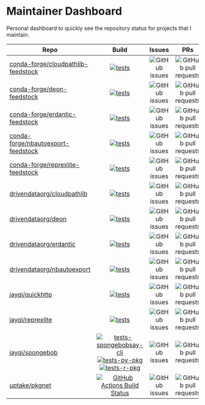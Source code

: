 # Maintainer Dashboard

Personal dashboard to quickly see the repository status for projects that I maintain.

| Repo | Build | Issues | PRs |
|---|:---:|:---:|:---:|
| [conda-forge/cloudpathlib-feedstock](https://github.com/conda-forge/cloudpathlib-feedstock) | [![tests](https://dev.azure.com/conda-forge/feedstock-builds/_apis/build/status/cloudpathlib-feedstock?branchName=master)](https://dev.azure.com/conda-forge/feedstock-builds/_build/latest?definitionId=10976&branchName=master) | ![GitHub issues](https://img.shields.io/github/issues-raw/conda-forge/cloudpathlib-feedstock?color=3fb950&label=issues%20open) | ![GitHub pull requests](https://img.shields.io/github/issues-pr-raw/conda-forge/cloudpathlib-feedstock?color=3fb950&label=pull%20requests%20open) |
| [conda-forge/deon-feedstock](https://github.com/conda-forge/deon-feedstock) | [![tests](https://dev.azure.com/conda-forge/feedstock-builds/_apis/build/status/deon-feedstock?branchName=master)](https://dev.azure.com/conda-forge/feedstock-builds/_build/latest?definitionId=9111&branchName=master) | ![GitHub issues](https://img.shields.io/github/issues-raw/conda-forge/deon-feedstock?color=3fb950&label=issues%20open) | ![GitHub pull requests](https://img.shields.io/github/issues-pr-raw/conda-forge/deon-feedstock?color=3fb950&label=pull%20requests%20open) |
| [conda-forge/erdantic-feedstock](https://github.com/conda-forge/erdantic-feedstock) | [![tests](https://dev.azure.com/conda-forge/feedstock-builds/_apis/build/status/erdantic-feedstock?branchName=master)](https://dev.azure.com/conda-forge/feedstock-builds/_build/latest?definitionId=11883&branchName=master) | ![GitHub issues](https://img.shields.io/github/issues-raw/conda-forge/erdantic-feedstock?color=3fb950&label=issues%20open) | ![GitHub pull requests](https://img.shields.io/github/issues-pr-raw/conda-forge/erdantic-feedstock?color=3fb950&label=pull%20requests%20open) |
| [conda-forge/nbautoexport-feedstock](https://github.com/conda-forge/nbautoexport-feedstock) | [![tests](https://dev.azure.com/conda-forge/feedstock-builds/_apis/build/status/nbautoexport-feedstock?branchName=master)](https://dev.azure.com/conda-forge/feedstock-builds/_build/latest?definitionId=10436&branchName=master) | ![GitHub issues](https://img.shields.io/github/issues-raw/conda-forge/nbautoexport-feedstock?color=3fb950&label=issues%20open) | ![GitHub pull requests](https://img.shields.io/github/issues-pr-raw/conda-forge/nbautoexport-feedstock?color=3fb950&label=pull%20requests%20open) |
| [conda-forge/reprexlite-feedstock](https://github.com/conda-forge/reprexlite-feedstock) | [![tests](https://dev.azure.com/conda-forge/feedstock-builds/_apis/build/status/reprexlite-feedstock?branchName=master)](https://dev.azure.com/conda-forge/feedstock-builds/_build/latest?definitionId=12192&branchName=master) | ![GitHub issues](https://img.shields.io/github/issues-raw/conda-forge/reprexlite-feedstock?color=3fb950&label=issues%20open) | ![GitHub pull requests](https://img.shields.io/github/issues-pr-raw/conda-forge/reprexlite-feedstock?color=3fb950&label=pull%20requests%20open) |
| [drivendataorg/cloudpathlib](https://github.com/drivendataorg/cloudpathlib) | [![tests](https://github.com/drivendataorg/cloudpathlib/workflows/tests/badge.svg?branch=master)](https://github.com/drivendataorg/cloudpathlib/actions?query=workflow%3Atests+branch%3Amaster) | ![GitHub issues](https://img.shields.io/github/issues-raw/drivendataorg/cloudpathlib?color=3fb950&label=issues%20open) | ![GitHub pull requests](https://img.shields.io/github/issues-pr-raw/drivendataorg/cloudpathlib?color=3fb950&label=pull%20requests%20open) |
| [drivendataorg/deon](https://github.com/drivendataorg/deon) | [![tests](https://github.com/drivendataorg/deon/workflows/tests/badge.svg?branch=master)](https://github.com/drivendataorg/deon/actions?query=workflow%3Atests+branch%3Amaster) | ![GitHub issues](https://img.shields.io/github/issues-raw/drivendataorg/deon?color=3fb950&label=issues%20open) | ![GitHub pull requests](https://img.shields.io/github/issues-pr-raw/drivendataorg/deon?color=3fb950&label=pull%20requests%20open) |
| [drivendataorg/erdantic](https://github.com/drivendataorg/erdantic) | [![tests](https://github.com/drivendataorg/erdantic/workflows/tests/badge.svg?branch=main)](https://github.com/drivendataorg/erdantic/actions?query=workflow%3Atests+branch%3Amain) | ![GitHub issues](https://img.shields.io/github/issues-raw/drivendataorg/erdantic?color=3fb950&label=issues%20open) | ![GitHub pull requests](https://img.shields.io/github/issues-pr-raw/drivendataorg/erdantic?color=3fb950&label=pull%20requests%20open) |
| [drivendataorg/nbautoexport](https://github.com/drivendataorg/nbautoexport) | [![tests](https://github.com/drivendataorg/nbautoexport/workflows/tests/badge.svg?branch=master)](https://github.com/drivendataorg/nbautoexport/actions?query=workflow%3Atests+branch%3Amaster) | ![GitHub issues](https://img.shields.io/github/issues-raw/drivendataorg/nbautoexport?color=3fb950&label=issues%20open) | ![GitHub pull requests](https://img.shields.io/github/issues-pr-raw/drivendataorg/nbautoexport?color=3fb950&label=pull%20requests%20open) |
| [jayqi/quickhttp](https://github.com/jayqi/quickhttp) | [![tests](https://github.com/jayqi/quickhttp/workflows/tests/badge.svg?branch=master)](https://github.com/jayqi/quickhttp/actions?query=workflow%3Atests+branch%3Amaster) | ![GitHub issues](https://img.shields.io/github/issues-raw/jayqi/quickhttp?color=3fb950&label=issues%20open) | ![GitHub pull requests](https://img.shields.io/github/issues-pr-raw/jayqi/quickhttp?color=3fb950&label=pull%20requests%20open) |
| [jayqi/reprexlite](https://github.com/jayqi/reprexlite) | [![tests](https://github.com/jayqi/reprexlite/workflows/tests/badge.svg?branch=main)](https://github.com/jayqi/reprexlite/actions?query=workflow%3Atests+branch%3Amain) | ![GitHub issues](https://img.shields.io/github/issues-raw/jayqi/reprexlite?color=3fb950&label=issues%20open) | ![GitHub pull requests](https://img.shields.io/github/issues-pr-raw/jayqi/reprexlite?color=3fb950&label=pull%20requests%20open) |
| [jayqi/spongebob](https://github.com/jayqi/spongebob) | [![tests-spongebobsay-cli](https://github.com/jayqi/spongebob/workflows/tests-spongebobsay-cli/badge.svg?branch=master)](https://github.com/jayqi/spongebob/actions?query=workflow%3Atests-spongebobsay-cli+branch%3Amaster)<br>[![tests-py-pkg](https://github.com/jayqi/spongebob/workflows/tests-py-pkg/badge.svg?branch=master)](https://github.com/jayqi/spongebob/actions?query=workflow%3Atests-py-pkg+branch%3Amaster)<br>[![tests-r-pkg](https://github.com/jayqi/spongebob/workflows/tests-r-pkg/badge.svg?branch=master)](https://github.com/jayqi/spongebob/actions?query=workflow%3Atests-r-pkg+branch%3Amaster) | ![GitHub issues](https://img.shields.io/github/issues-raw/jayqi/spongebob?color=3fb950&label=issues%20open) | ![GitHub pull requests](https://img.shields.io/github/issues-pr-raw/jayqi/spongebob?color=3fb950&label=pull%20requests%20open) |
| [uptake/pkgnet](https://github.com/uptake/pkgnet) | [![GitHub Actions Build Status](https://github.com/uptake/pkgnet/workflows/Tests/badge.svg?branch=main)](https://github.com/uptake/pkgnet/actions?query=workflow%3ATests+branch%3Amain) | ![GitHub issues](https://img.shields.io/github/issues-raw/uptake/pkgnet?color=3fb950&label=issues%20open) | ![GitHub pull requests](https://img.shields.io/github/issues-pr-raw/uptake/pkgnet?color=3fb950&label=pull%20requests%20open) |
